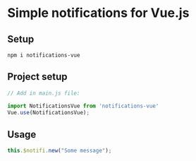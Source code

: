 # Simple notifications for Vue.js


## Setup 
```
npm i notifications-vue
```
## Project setup
```javascript
// Add in main.js file:

import NotificationsVue from 'notifications-vue'
Vue.use(NotificationsVue);
```
## Usage
```javascript
this.$notifi.new("Some message");
```

